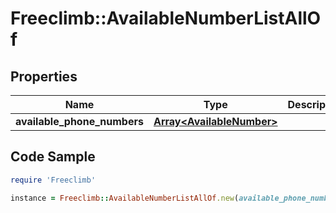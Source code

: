 # Freeclimb::AvailableNumberListAllOf

## Properties

Name | Type | Description | Notes
------------ | ------------- | ------------- | -------------
**available_phone_numbers** | [**Array&lt;AvailableNumber&gt;**](AvailableNumber.md) |  | [optional] 

## Code Sample

```ruby
require 'Freeclimb'

instance = Freeclimb::AvailableNumberListAllOf.new(available_phone_numbers: null)
```


